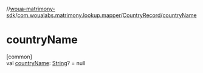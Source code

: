 //[woua-matrimony-sdk](../../../index.md)/[com.woualabs.matrimony.lookup.mapper](../index.md)/[CountryRecord](index.md)/[countryName](country-name.md)

# countryName

[common]\
val [countryName](country-name.md): [String](https://kotlinlang.org/api/latest/jvm/stdlib/kotlin/-string/index.html)? = null
